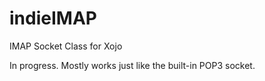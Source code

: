 # indieIMAP
IMAP Socket Class for Xojo

In progress. Mostly works just like the built-in POP3 socket.
